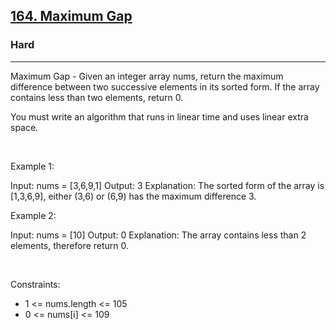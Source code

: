 <h2><a href="https://leetcode.com/problems/maximum-gap/">164. Maximum Gap</a></h2><h3>Hard</h3><hr>Maximum Gap - Given an integer array nums, return the maximum difference between two successive elements in its sorted form. If the array contains less than two elements, return 0.

You must write an algorithm that runs in linear time and uses linear extra space.

 

Example 1:


Input: nums = [3,6,9,1]
Output: 3
Explanation: The sorted form of the array is [1,3,6,9], either (3,6) or (6,9) has the maximum difference 3.


Example 2:


Input: nums = [10]
Output: 0
Explanation: The array contains less than 2 elements, therefore return 0.


 

Constraints:

 * 1 <= nums.length <= 105
 * 0 <= nums[i] <= 109
